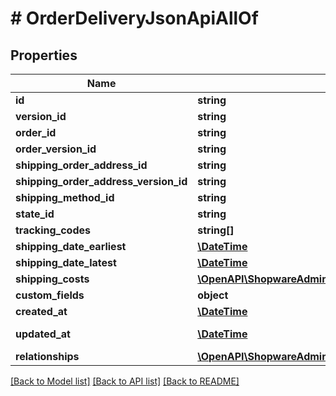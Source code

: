 # # OrderDeliveryJsonApiAllOf

## Properties

Name | Type | Description | Notes
------------ | ------------- | ------------- | -------------
**id** | **string** |  | [optional]
**version_id** | **string** |  | [optional]
**order_id** | **string** |  |
**order_version_id** | **string** |  | [optional]
**shipping_order_address_id** | **string** |  |
**shipping_order_address_version_id** | **string** |  | [optional]
**shipping_method_id** | **string** |  |
**state_id** | **string** |  |
**tracking_codes** | **string[]** |  |
**shipping_date_earliest** | [**\DateTime**](\DateTime.md) |  |
**shipping_date_latest** | [**\DateTime**](\DateTime.md) |  |
**shipping_costs** | [**\OpenAPI\ShopwareAdminApiClient\Model\OrderJsonApiAllOfShippingCosts**](OrderJsonApiAllOfShippingCosts.md) |  | [optional]
**custom_fields** | **object** |  | [optional]
**created_at** | [**\DateTime**](\DateTime.md) |  | [readonly]
**updated_at** | [**\DateTime**](\DateTime.md) |  | [optional] [readonly]
**relationships** | [**\OpenAPI\ShopwareAdminApiClient\Model\OrderDeliveryJsonApiAllOfRelationships**](OrderDeliveryJsonApiAllOfRelationships.md) |  | [optional]

[[Back to Model list]](../../README.md#models) [[Back to API list]](../../README.md#endpoints) [[Back to README]](../../README.md)
